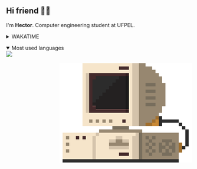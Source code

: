 




<p align="left">


Hi friend 🤙🏽️ 
---
I'm <b>Hector</b>. Computer engineering student at UFPEL. <br>

<p align="left">
  <details>
    <summary>WAKATIME</summary>
    <img src="https://github-readme-stats.vercel.app/api/wakatime?username=devhector&theme=dracula&layout=compact">
  </details>
</p>

<p align="left">
  <details open>
    <summary>Most used languages</summary>
    <img src="https://github-readme-stats.vercel.app/api/top-langs/?username=devhector&theme=dracula"> 
  </details>
</p>

<img src="./src/retrocomputer0.2.gif" align="right" alt="retro computer" height="270" width="360">

</p>

<!--
**hectorhu17/hectorhu17** is a ✨ _special_ ✨ repository because its `README.md` (this file) appears on your GitHub profile.

Here are some ideas to get you started:

- 🔭 I’m currently working on ...
- 🌱 I’m currently learning ...
- 👯 I’m looking to collaborate on ...
- 🤔 I’m looking for help with ...
- 💬 Ask me about ...
- 📫 How to reach me: ...
- 😄 Pronouns: ...
- ⚡ Fun fact: ...
-->
